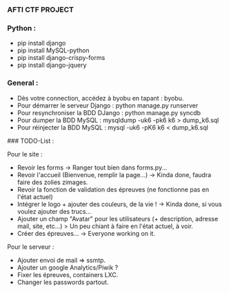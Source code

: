 ### AFTI CTF PROJECT ###

### Python : 
- pip install django
- pip install MySQL-python
- pip install django-crispy-forms
- pip install django-jquery

### General :

- Dès votre connection, accédez à byobu en tapant : byobu.
- Pour démarrer le serveur Django : python manage.py runserver
- Pour resynchroniser la BDD DJango : python manage.py syncdb
- Pour dumper la BDD MySQL : mysqldump -uk6 -pk6 k6 > dump_k6.sql
- Pour réinjecter la BDD MySQL : mysql -uk6 -pK6 k6 < dump_k6.sql

### TODO-List :

Pour le site :
- Revoir les forms -> Ranger tout bien dans forms.py...
- Revoir l'accueil (Bienvenue, remplir la page...) -> Kinda done, faudra faire des zolies zimages.
- Revoir la fonction de validation des épreuves (ne fonctionne pas en l'état actuel)
- Intégrer le logo + ajouter des couleurs, de la vie ! -> Kinda done, si vous voulez ajouter des trucs...
- Ajouter un champ "Avatar" pour les utilisateurs (+ description, adresse mail, site, etc...) > Un peu chiant à faire en l'état actuel, à voir. 
- Créer des épreuves... -> Everyone working on it. 

Pour le serveur :
- Ajouter envoi de mail => ssmtp.
- Ajouter un google Analytics/Piwik ?
- Fixer les épreuves, containers LXC.
- Changer les passwords partout.
